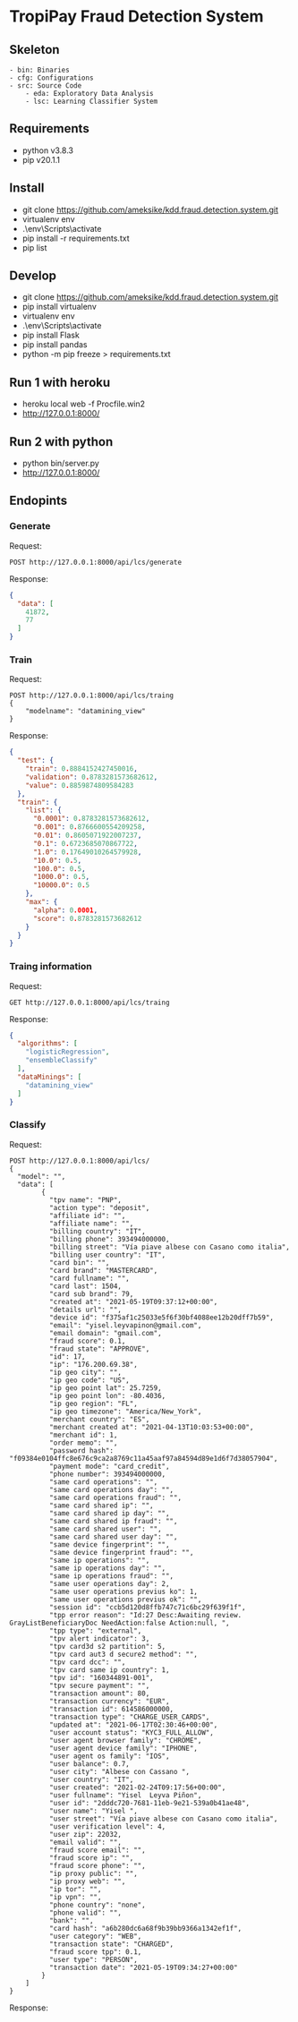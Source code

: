 # TropiPay Fraud Detection System 

## Skeleton 

```plain
- bin: Binaries
- cfg: Configurations
- src: Source Code
    - eda: Exploratory Data Analysis
    - lsc: Learning Classifier System
```

## Requirements 
- python v3.8.3
- pip v20.1.1

## Install
- git clone https://github.com/ameksike/kdd.fraud.detection.system.git
- virtualenv env
- .\env\Scripts\activate
- pip install -r requirements.txt
- pip list

## Develop
- git clone https://github.com/ameksike/kdd.fraud.detection.system.git
- pip install virtualenv
- virtualenv env
- .\env\Scripts\activate
- pip install Flask
- pip install pandas
- python -m pip freeze > requirements.txt

## Run 1 with heroku
- heroku local web -f Procfile.win2
- http://127.0.0.1:8000/

## Run 2 with python
- python bin/server.py 
- http://127.0.0.1:8000/


## Endopints

### Generate 
Request:
```
POST http://127.0.0.1:8000/api/lcs/generate
```
Response:
```json
{
  "data": [
    41872,
    77
  ]
}
```

### Train
Request:
```
POST http://127.0.0.1:8000/api/lcs/traing
{
    "modelname": "datamining_view"
}
```
Response:
```json
{
  "test": {
    "train": 0.8884152427450016,
    "validation": 0.8783281573682612,
    "value": 0.8859874809584283
  },
  "train": {
    "list": {
      "0.0001": 0.8783281573682612,
      "0.001": 0.8766600554209258,
      "0.01": 0.8605071922007237,
      "0.1": 0.6723685070867722,
      "1.0": 0.17649010264579928,
      "10.0": 0.5,
      "100.0": 0.5,
      "1000.0": 0.5,
      "10000.0": 0.5
    },
    "max": {
      "alpha": 0.0001,
      "score": 0.8783281573682612
    }
  }
}
```

### Traing information
Request:
```
GET http://127.0.0.1:8000/api/lcs/traing
```
Response:
```json
{
  "algorithms": [
    "logisticRegression", 
    "ensembleClassify"
  ], 
  "dataMinings": [
    "datamining_view"
  ]
}
```

### Classify
Request:
```
POST http://127.0.0.1:8000/api/lcs/
{
  "model": "",
  "data": [
        {
          "tpv name": "PNP",
          "action type": "deposit",
          "affiliate id": "",
          "affiliate name": "",
          "billing country": "IT",
          "billing phone": 393494000000,
          "billing street": "Vía piave albese con Casano como italia",
          "billing user country": "IT",
          "card bin": "",
          "card brand": "MASTERCARD",
          "card fullname": "",
          "card last": 1504,
          "card sub brand": 79,
          "created at": "2021-05-19T09:37:12+00:00",
          "details url": "",
          "device id": "f375af1c25033e5f6f30bf4088ee12b20dff7b59",
          "email": "yisel.leyvapinon@gmail.com",
          "email domain": "gmail.com",
          "fraud score": 0.1,
          "fraud state": "APPROVE",
          "id": 17,
          "ip": "176.200.69.38",
          "ip geo city": "",
          "ip geo code": "US",
          "ip geo point lat": 25.7259,
          "ip geo point lon": -80.4036,
          "ip geo region": "FL",
          "ip geo timezone": "America/New_York",
          "merchant country": "ES",
          "merchant created at": "2021-04-13T10:03:53+00:00",
          "merchant id": 1,
          "order memo": "",
          "password hash": "f09384e0104ffc8e676c9ca2a8769c11a45aaf97a84594d89e1d6f7d38057904",
          "payment mode": "card_credit",
          "phone number": 393494000000,
          "same card operations": "",
          "same card operations day": "",
          "same card operations fraud": "",
          "same card shared ip": "",
          "same card shared ip day": "",
          "same card shared ip fraud": "",
          "same card shared user": "",
          "same card shared user day": "",
          "same device fingerprint": "",
          "same device fingerprint fraud": "",
          "same ip operations": "",
          "same ip operations day": "",
          "same ip operations fraud": "",
          "same user operations day": 2,
          "same user operations previus ko": 1,
          "same user operations previus ok": "",
          "session id": "ccb5d120d8ffb747c71c6bc29f639f1f",
          "tpp error reason": "Id:27 Desc:Awaiting review. GrayListBeneficiaryDoc NeedAction:false Action:null, ",
          "tpp type": "external",
          "tpv alert indicator": 3,
          "tpv card3d s2 partition": 5,
          "tpv card aut3 d secure2 method": "",
          "tpv card dcc": "",
          "tpv card same ip country": 1,
          "tpv id": "160344891-001",
          "tpv secure payment": "",
          "transaction amount": 80,
          "transaction currency": "EUR",
          "transaction id": 614586000000,
          "transaction type": "CHARGE_USER_CARDS",
          "updated at": "2021-06-17T02:30:46+00:00",
          "user account status": "KYC3_FULL_ALLOW",
          "user agent browser family": "CHROME",
          "user agent device family": "IPHONE",
          "user agent os family": "IOS",
          "user balance": 0.7,
          "user city": "Albese con Cassano ",
          "user country": "IT",
          "user created": "2021-02-24T09:17:56+00:00",
          "user fullname": "Yisel  Leyva Piñon",
          "user id": "2dddc720-7681-11eb-9e21-539a0b41ae48",
          "user name": "Yisel ",
          "user street": "Vía piave albese con Casano como italia",
          "user verification level": 4,
          "user zip": 22032,
          "email valid": "",
          "fraud score email": "",
          "fraud score ip": "",
          "fraud score phone": "",
          "ip proxy public": "",
          "ip proxy web": "",
          "ip tor": "",
          "ip vpn": "",
          "phone country": "none",
          "phone valid": "",
          "bank": "",
          "card hash": "a6b280dc6a68f9b39bb9366a1342ef1f",
          "user category": "WEB",
          "transaction state": "CHARGED",
          "fraud score tpp": 0.1,
          "user type": "PERSON",
          "transaction date": "2021-05-19T09:34:27+00:00"
        }
    ]
}

```
Response:
```json

```